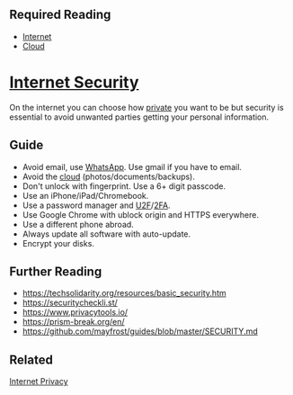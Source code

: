 ## Required Reading
- [Internet](https://github.com/robs898/bongo/blob/master/Internet.md)
- [Cloud](https://github.com/robs898/bongo/blob/master/Cloud.md)

# [Internet Security](https://github.com/robs898/bongo/blob/master/InternetSecurity.md)
On the internet you can choose how [private](https://github.com/robs898/bongo/blob/master/InternetPrivacy.md) you want to be but security is essential to avoid unwanted parties getting your personal information.

## Guide
- Avoid email, use [WhatsApp](https://github.com/robs898/bongo/blob/master/WhatsApp.md). Use gmail if you have to email.
- Avoid the [cloud](https://github.com/robs898/bongo/blob/master/Cloud.md) (photos/documents/backups).
- Don't unlock with fingerprint. Use a 6+ digit passcode.
- Use an iPhone/iPad/Chromebook.
- Use a password manager and [U2F](https://github.com/robs898/bongo/blob/master/U2F.md)/[2FA](https://github.com/robs898/bongo/blob/master/2FA.md).
- Use Google Chrome with ublock origin and HTTPS everywhere.
- Use a different phone abroad.
- Always update all software with auto-update.
- Encrypt your disks.

## Further Reading
- https://techsolidarity.org/resources/basic_security.htm
- https://securitycheckli.st/
- https://www.privacytools.io/
- https://prism-break.org/en/
- https://github.com/mayfrost/guides/blob/master/SECURITY.md

## Related
[Internet Privacy](https://github.com/robs898/bongo/blob/master/InternetPrivacy.md)
